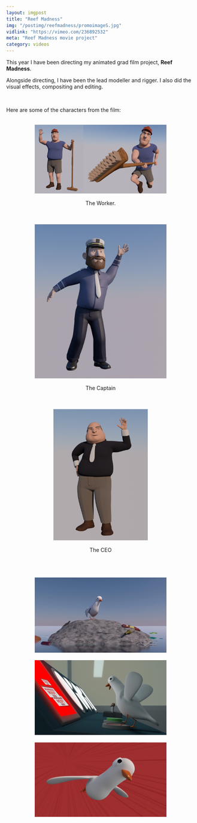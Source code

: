 ```yaml
---
layout: imgpost
title: "Reef Madness"
img: "/postimg/reefmadness/promoimageS.jpg"
vidlink: "https://vimeo.com/236892532"
meta: "Reef Madness movie project"
category: videos
---
```


<div class="WideTextBox">
<p>This year I have been directing my animated grad film project, <strong>Reef Madness</strong>.</p>
<p>Alongside directing, I have been the lead modeller and rigger. I also did the visual effects, compositing and editing.</p><br>
<p>Here are some of the characters from the film:</p><br>
<div style="text-align:center;">
<img style="max-width:70%;" src="/postimg/reefmadness/broom.jpg"><p>The Worker.</p><br><br>
<img style="max-width:70%;" src="/postimg/reefmadness/captain.jpg"><p>The Captain</p><br><br>
<img style="max-width:50%;" src="/postimg/reefmadness/CEO.jpg"><p>The CEO</p><br><br><br>
<img style="max-width:70%;" src="/postimg/reefmadness/birdonrock.jpg"><br><br>
<img style="max-width:70%;" src="/postimg/reefmadness/seagullbutton.jpg"><br><br>
<img style="max-width:70%;" src="/postimg/reefmadness/birdfly.jpg"><br><br>
</div>
</div>